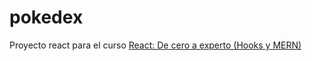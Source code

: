 # pokedex

Proyecto react para el curso [React: De cero a experto (Hooks y MERN)](https://www.udemy.com/course/react-cero-experto)
